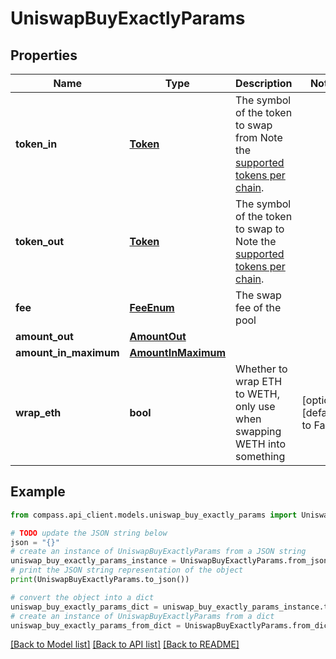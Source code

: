 # UniswapBuyExactlyParams


## Properties

Name | Type | Description | Notes
------------ | ------------- | ------------- | -------------
**token_in** | [**Token**](Token.md) | The symbol of the token to swap from Note the [supported tokens per chain](/#/#token-table). | 
**token_out** | [**Token**](Token.md) | The symbol of the token to swap to Note the [supported tokens per chain](/#/#token-table). | 
**fee** | [**FeeEnum**](FeeEnum.md) | The swap fee of the pool | 
**amount_out** | [**AmountOut**](AmountOut.md) |  | 
**amount_in_maximum** | [**AmountInMaximum**](AmountInMaximum.md) |  | 
**wrap_eth** | **bool** | Whether to wrap ETH to WETH, only use when swapping WETH into something | [optional] [default to False]

## Example

```python
from compass.api_client.models.uniswap_buy_exactly_params import UniswapBuyExactlyParams

# TODO update the JSON string below
json = "{}"
# create an instance of UniswapBuyExactlyParams from a JSON string
uniswap_buy_exactly_params_instance = UniswapBuyExactlyParams.from_json(json)
# print the JSON string representation of the object
print(UniswapBuyExactlyParams.to_json())

# convert the object into a dict
uniswap_buy_exactly_params_dict = uniswap_buy_exactly_params_instance.to_dict()
# create an instance of UniswapBuyExactlyParams from a dict
uniswap_buy_exactly_params_from_dict = UniswapBuyExactlyParams.from_dict(uniswap_buy_exactly_params_dict)
```
[[Back to Model list]](../README.md#documentation-for-models) [[Back to API list]](../README.md#documentation-for-api-endpoints) [[Back to README]](../README.md)


